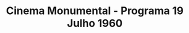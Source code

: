 ---
ref: sol-111-0005
title: ["Cinema Monumental - Programa 19 Julho 1960"]
author_name: ["unknown author"]
publisher: ["Cinema Monumental"]
year: "y1960"
origin: null
formats: ["programme"]
disciplines: ["graphic-design"]
tags:
layout: artifact
status: ["scan"]
published: false
int_published: false
image_count:
date_added: 2023-06-16
batch:
---